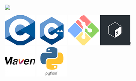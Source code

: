 ![](https://badge42.vercel.app/api/v2/cl3bnlb7t006309mfzx4jp4nm/stats?cursusId=21&coalitionId=101)
<!-- ![](5nnkrcc3kixypm642opg.gif) -->
<!-- ![](C.gif) -->
![](c.png) ![](cpp.png) ![](git.png) ![](bash.png)! [](java.png) ![](maven.png) ![](python.png)
